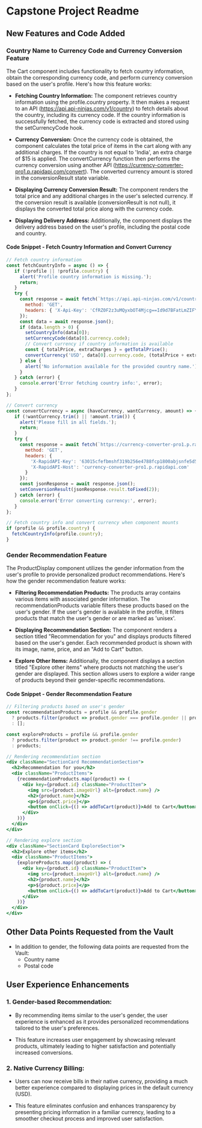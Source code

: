 # Capstone Project Readme

## New Features and Code Added

### Country Name to Currency Code and Currency Conversion Feature
The Cart component includes functionality to fetch country information, obtain the corresponding currency code, and perform currency conversion based on the user's profile. Here's how this feature works:

- **Fetching Country Information:** The component retrieves country information using the profile.country property. It then makes a request to an API (https://api.api-ninjas.com/v1/country) to fetch details about the country, including its currency code. If the country information is successfully fetched, the currency code is extracted and stored using the setCurrencyCode hook.

- **Currency Conversion:** Once the currency code is obtained, the component calculates the total price of items in the cart along with any additional charges. If the country is not equal to 'India', an extra charge of $15 is applied. The convertCurrency function then performs the currency conversion using another API (https://currency-converter-pro1.p.rapidapi.com/convert). The converted currency amount is stored in the conversionResult state variable.

- **Displaying Currency Conversion Result:** The component renders the total price and any additional charges in the user's selected currency. If the conversion result is available (conversionResult is not null), it displays the converted total price along with the currency code.

- **Displaying Delivery Address:** Additionally, the component displays the delivery address based on the user's profile, including the postal code and country.

#### Code Snippet - Fetch Country Information and Convert Currency

```jsx
// Fetch country information
const fetchCountryInfo = async () => {
   if (!profile || !profile.country) {
     alert('Profile country information is missing.');
     return;
   }
   try {
     const response = await fetch(`https://api.api-ninjas.com/v1/country?name=${profile.country}`, {
       method: 'GET',
       headers: { 'X-Api-Key': 'CfRZ0F2z3uMQyxbOT4Mjcg==Id9d7BFatLmZIFYI' },
     });
     const data = await response.json();
     if (data.length > 0) {
       setCountryInfo(data[0]);
       setCurrencyCode(data[0].currency.code);
       // Convert currency if country information is available
       const { totalPrice, extraCharges } = getTotalPrice();
       convertCurrency('USD', data[0].currency.code, (totalPrice + extraCharges).toString());
     } else {
       alert('No information available for the provided country name.');
     }
   } catch (error) {
     console.error('Error fetching country info:', error);
   }
};

// Convert currency
const convertCurrency = async (haveCurrency, wantCurrency, amount) => {
   if (!wantCurrency.trim() || !amount.trim()) {
     alert('Please fill in all fields.');
     return;
   }
   try {
     const response = await fetch(`https://currency-converter-pro1.p.rapidapi.com/convert?from=${haveCurrency}&to=${wantCurrency}&amount=${amount}`, {
       method: 'GET',
       headers: {
         'X-RapidAPI-Key': '63015cfefbmshf319b256e4788fcp1800abjsnfe5d52998580',
         'X-RapidAPI-Host': 'currency-converter-pro1.p.rapidapi.com'
       }
     });
     const jsonResponse = await response.json();
     setConversionResult(jsonResponse.result.toFixed(2));
   } catch (error) {
     console.error('Error converting currency:', error);
   }
};

// Fetch country info and convert currency when component mounts
if (profile && profile.country) {
  fetchCountryInfo(profile.country);
}
```

### Gender Recommendation Feature
The ProductDisplay component utilizes the gender information from the user's profile to provide personalized product recommendations. Here's how the gender recommendation feature works:

- **Filtering Recommendation Products:** The products array contains various items with associated gender information. The recommendationProducts variable filters these products based on the user's gender. If the user's gender is available in the profile, it filters products that match the user's gender or are marked as 'unisex'.

- **Displaying Recommendation Section:** The component renders a section titled "Recommendation for you" and displays products filtered based on the user's gender. Each recommended product is shown with its image, name, price, and an "Add to Cart" button.

- **Explore Other Items:** Additionally, the component displays a section titled "Explore other items" where products not matching the user's gender are displayed. This section allows users to explore a wider range of products beyond their gender-specific recommendations.
#### Code Snippet - Gender Recommendation Feature

```jsx
// Filtering products based on user's gender
const recommendationProducts = profile && profile.gender
  ? products.filter(product => product.gender === profile.gender || product.gender === 'unisex')
  : [];

const exploreProducts = profile && profile.gender
  ? products.filter(product => product.gender !== profile.gender)
  : products;

// Rendering recommendation section
<div className="SectionCard RecommendationSection">
  <h2>Recommendation for you</h2>
  <div className="ProductItems">
    {recommendationProducts.map((product) => (
      <div key={product.id} className="ProductItem">
        <img src={product.imageUrl} alt={product.name} />
        <h2>{product.name}</h2>
        <p>${product.price}</p>
        <button onClick={() => addToCart(product)}>Add to Cart</button>
      </div>
    ))}
  </div>
</div>

// Rendering explore section
<div className="SectionCard ExploreSection">
  <h2>Explore other items</h2>
  <div className="ProductItems">
    {exploreProducts.map((product) => (
      <div key={product.id} className="ProductItem">
        <img src={product.imageUrl} alt={product.name} />
        <h2>{product.name}</h2>
        <p>${product.price}</p>
        <button onClick={() => addToCart(product)}>Add to Cart</button>
      </div>
    ))}
  </div>
</div>

```
## Other Data Points Requested from the Vault
- In addition to gender, the following data points are requested from the Vault:
  - Country name
  - Postal code

## User Experience Enhancements

### 1. **Gender-based Recommendation:**

- By recommending items similar to the user's gender, the user experience is enhanced as it provides personalized recommendations tailored to the user's preferences.

- This feature increases user engagement by showcasing relevant products, ultimately leading to higher satisfaction and potentially increased conversions.

### 2. **Native Currency Billing:**

- Users can now receive bills in their native currency, providing a much better experience compared to displaying prices in the default currency (USD).

- This feature eliminates confusion and enhances transparency by presenting pricing information in a familiar currency, leading to a smoother checkout process and improved user satisfaction.

